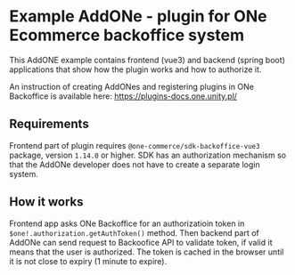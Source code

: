 # Example AddONe - plugin for ONe Ecommerce backoffice system

This AddONE example contains frontend (vue3) and backend (spring boot) applications that show how the plugin works and how to authorize it.

An instruction of creating AddONes and registering plugins in ONe Backoffice is available here: https://plugins-docs.one.unity.pl/

## Requirements
Frontend part of plugin requires `@one-commerce/sdk-backoffice-vue3` package, version `1.14.0` or higher. 
SDK has an authorization mechanism so that the AddONe developer does not have to create a separate login system.

## How it works 
Frontend app asks ONe Backoffice for an authorizatioin token in `$one!.authorization.getAuthToken()` method.
Then backend part of AddONe can send request to Backoofice API to validate token, if valid it means that the user is authorized.
The token is cached in the browser until it is not close to expiry (1 minute to expire).
